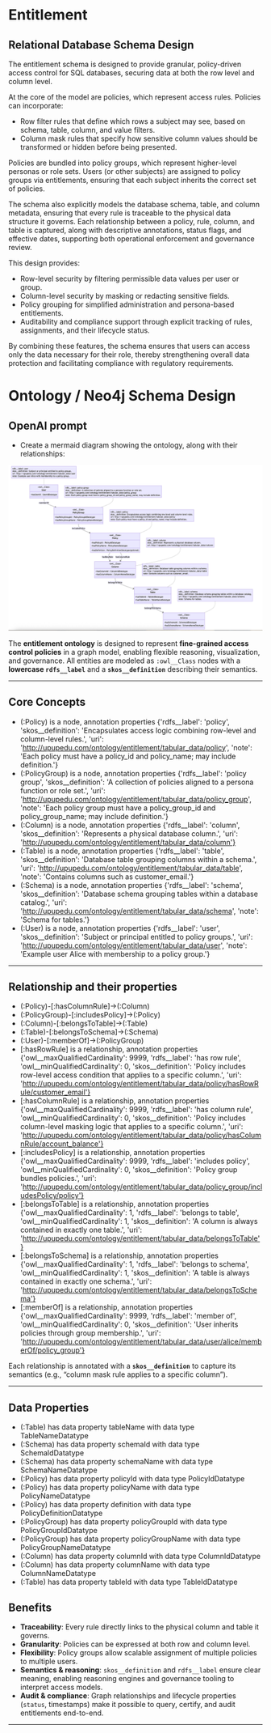# Entitlement 

## Relational Database Schema Design

The entitlement schema is designed to provide granular, policy-driven access control for SQL databases, securing data at both the row level and column level.

At the core of the model are policies, which represent access rules. Policies can incorporate:
*   Row filter rules that define which rows a subject may see, based on schema, table, column, and value filters.
*   Column mask rules that specify how sensitive column values should be transformed or hidden before being presented.

Policies are bundled into policy groups, which represent higher-level personas or role sets. Users (or other subjects) are assigned to policy groups via entitlements, ensuring that each subject inherits the correct set of policies.

The schema also explicitly models the database schema, table, and column metadata, ensuring that every rule is traceable to the physical data structure it governs. Each relationship between a policy, rule, column, and table is captured, along with descriptive annotations, status flags, and effective dates, supporting both operational enforcement and governance review.

This design provides:
* 	Row-level security by filtering permissible data values per user or group.
* 	Column-level security by masking or redacting sensitive fields.
* 	Policy grouping for simplified administration and persona-based entitlements.
* 	Auditability and compliance support through explicit tracking of rules, assignments, and their lifecycle status.

By combining these features, the schema ensures that users can access only the data necessary for their role, thereby strengthening overall data protection and facilitating compliance with regulatory requirements.



# Ontology / Neo4j Schema Design

## OpenAI prompt
- Create a mermaid diagram showing the ontology, along with their relationships:

![entitlement-ontology-v10.png](resource/entitlement-ontology-v10.png)


The **entitlement ontology** is designed to represent **fine-grained access control policies** in a graph model, enabling flexible reasoning, visualization, and governance. All entities are modeled as `:owl__Class` nodes with a **lowercase `rdfs__label`** and a **`skos__definition`** describing their semantics.  

---

## Core Concepts

- (:Policy) is a node, annotation properties {'rdfs__label': 'policy', 'skos__definition': 'Encapsulates access logic combining row-level and column-level rules.', 'uri': 'http://upupedu.com/ontology/entitlement/tabular_data/policy', 'note': 'Each policy must have a policy_id and policy_name; may include definition.'}
- (:PolicyGroup) is a node, annotation properties {'rdfs__label': 'policy group', 'skos__definition': 'A collection of policies aligned to a persona function or role set.', 'uri': 'http://upupedu.com/ontology/entitlement/tabular_data/policy_group', 'note': 'Each policy group must have a policy_group_id and policy_group_name; may include definition.'}
- (:Column) is a node, annotation properties {'rdfs__label': 'column', 'skos__definition': 'Represents a physical database column.', 'uri': 'http://upupedu.com/ontology/entitlement/tabular_data/column'}
- (:Table) is a node, annotation properties {'rdfs__label': 'table', 'skos__definition': 'Database table grouping columns within a schema.', 'uri': 'http://upupedu.com/ontology/entitlement/tabular_data/table', 'note': 'Contains columns such as customer_email.'}
- (:Schema) is a node, annotation properties {'rdfs__label': 'schema', 'skos__definition': 'Database schema grouping tables within a database catalog.', 'uri': 'http://upupedu.com/ontology/entitlement/tabular_data/schema', 'note': 'Schema for tables.'}
- (:User) is a node, annotation properties {'rdfs__label': 'user', 'skos__definition': 'Subject or principal entitled to policy groups.', 'uri': 'http://upupedu.com/ontology/entitlement/tabular_data/user', 'note': 'Example user Alice with membership to a policy group.'}

---

## Relationship and their properties
- (:Policy)-[:hasColumnRule]->(:Column)
- (:PolicyGroup)-[:includesPolicy]->(:Policy)
- (:Column)-[:belongsToTable]->(:Table)
- (:Table)-[:belongsToSchema]->(:Schema)
- (:User)-[:memberOf]->(:PolicyGroup) 
- [:hasRowRule] is a relationship, annotation properties  {'owl__maxQualifiedCardinality': 9999, 'rdfs__label': 'has row rule', 'owl__minQualifiedCardinality': 0, 'skos__definition': 'Policy includes row-level access condition that applies to a specific column.', 'uri': 'http://upupedu.com/ontology/entitlement/tabular_data/policy/hasRowRule/customer_email'}
- [:hasColumnRule] is a relationship, annotation properties  {'owl__maxQualifiedCardinality': 9999, 'rdfs__label': 'has column rule', 'owl__minQualifiedCardinality': 0, 'skos__definition': 'Policy includes column-level masking logic that applies to a specific column.', 'uri': 'http://upupedu.com/ontology/entitlement/tabular_data/policy/hasColumnRule/account_balance'}
- [:includesPolicy] is a relationship, annotation properties  {'owl__maxQualifiedCardinality': 9999, 'rdfs__label': 'includes policy', 'owl__minQualifiedCardinality': 0, 'skos__definition': 'Policy group bundles policies.', 'uri': 'http://upupedu.com/ontology/entitlement/tabular_data/policy_group/includesPolicy/policy'}
- [:belongsToTable] is a relationship, annotation properties  {'owl__maxQualifiedCardinality': 1, 'rdfs__label': 'belongs to table', 'owl__minQualifiedCardinality': 1, 'skos__definition': 'A column is always contained in exactly one table.', 'uri': 'http://upupedu.com/ontology/entitlement/tabular_data/belongsToTable'}
- [:belongsToSchema] is a relationship, annotation properties  {'owl__maxQualifiedCardinality': 1, 'rdfs__label': 'belongs to schema', 'owl__minQualifiedCardinality': 1, 'skos__definition': 'A table is always contained in exactly one schema.', 'uri': 'http://upupedu.com/ontology/entitlement/tabular_data/belongsToSchema'}
- [:memberOf] is a relationship, annotation properties  {'owl__maxQualifiedCardinality': 9999, 'rdfs__label': 'member of', 'owl__minQualifiedCardinality': 0, 'skos__definition': 'User inherits policies through group membership.', 'uri': 'http://upupedu.com/ontology/entitlement/tabular_data/user/alice/memberOf/policy_group'} 

Each relationship is annotated with a **`skos__definition`** to capture its semantics (e.g., “column mask rule applies to a specific column”).  

---

## Data Properties

- (:Table) has data property tableName with data type TableNameDatatype
- (:Schema) has data property schemaId with data type SchemaIdDatatype
- (:Schema) has data property schemaName with data type SchemaNameDatatype
- (:Policy) has data property policyId with data type PolicyIdDatatype
- (:Policy) has data property policyName with data type PolicyNameDatatype
- (:Policy) has data property definition with data type PolicyDefinitionDatatype
- (:PolicyGroup) has data property policyGroupId with data type PolicyGroupIdDatatype
- (:PolicyGroup) has data property policyGroupName with data type PolicyGroupNameDatatype
- (:Column) has data property columnId with data type ColumnIdDatatype
- (:Column) has data property columnName with data type ColumnNameDatatype
- (:Table) has data property tableId with data type TableIdDatatype 

## Benefits

- **Traceability**: Every rule directly links to the physical column and table it governs.  
- **Granularity**: Policies can be expressed at both row and column level.  
- **Flexibility**: Policy groups allow scalable assignment of multiple policies to multiple users.  
- **Semantics & reasoning**: `skos__definition` and `rdfs__label` ensure clear meaning, enabling reasoning engines and governance tooling to interpret access models.  
- **Audit & compliance**: Graph relationships and lifecycle properties (`status`, timestamps) make it possible to query, certify, and audit entitlements end-to-end.  

---
